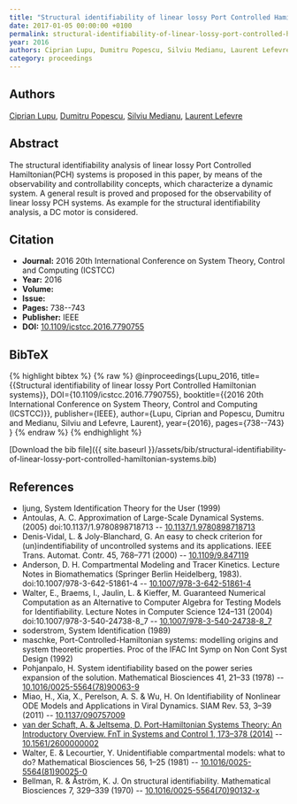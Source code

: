 ```yaml
---
title: "Structural identifiability of linear lossy Port Controlled Hamiltonian systems"
date: 2017-01-05 00:00:00 +0100
permalink: structural-identifiability-of-linear-lossy-port-controlled-hamiltonian-systems
year: 2016
authors: Ciprian Lupu, Dumitru Popescu, Silviu Medianu, Laurent Lefevre
category: proceedings
---
```

 
## Authors
[Ciprian Lupu](authors/ciprian-lupu), [Dumitru Popescu](authors/dumitru-popescu), [Silviu Medianu](authors/silviu-medianu), [Laurent Lefevre](authors/laurent-lefevre)
 
## Abstract
The structural identifiability analysis of linear lossy Port Controlled Hamiltonian(PCH) systems is proposed in this paper, by means of the observability and controllability concepts, which characterize a dynamic system. A general result is proved and proposed for the observability of linear lossy PCH systems. As example for the structural identifiability analysis, a DC motor is considered.
 
## Citation
- **Journal:** 2016 20th International Conference on System Theory, Control and Computing (ICSTCC)
- **Year:** 2016
- **Volume:** 
- **Issue:** 
- **Pages:** 738--743
- **Publisher:** IEEE
- **DOI:** [10.1109/icstcc.2016.7790755](https://doi.org/10.1109/icstcc.2016.7790755)
 
## BibTeX
{% highlight bibtex %}
{% raw %}
@inproceedings{Lupu_2016,
  title={{Structural identifiability of linear lossy Port Controlled Hamiltonian systems}},
  DOI={10.1109/icstcc.2016.7790755},
  booktitle={{2016 20th International Conference on System Theory, Control and Computing (ICSTCC)}},
  publisher={IEEE},
  author={Lupu, Ciprian and Popescu, Dumitru and Medianu, Silviu and Lefevre, Laurent},
  year={2016},
  pages={738--743}
}
{% endraw %}
{% endhighlight %}
 
[Download the bib file]({{ site.baseurl }}/assets/bib/structural-identifiability-of-linear-lossy-port-controlled-hamiltonian-systems.bib)
 
## References
- ljung, System Identification Theory for the User (1999)
- Antoulas, A. C. Approximation of Large-Scale Dynamical Systems. (2005) doi:10.1137/1.9780898718713 -- [10.1137/1.9780898718713](https://doi.org/10.1137/1.9780898718713)
- Denis-Vidal, L. & Joly-Blanchard, G. An easy to check criterion for (un)indentifiability of uncontrolled systems and its applications. IEEE Trans. Automat. Contr. 45, 768–771 (2000) -- [10.1109/9.847119](https://doi.org/10.1109/9.847119)
- Anderson, D. H. Compartmental Modeling and Tracer Kinetics. Lecture Notes in Biomathematics (Springer Berlin Heidelberg, 1983). doi:10.1007/978-3-642-51861-4 -- [10.1007/978-3-642-51861-4](https://doi.org/10.1007/978-3-642-51861-4)
- Walter, E., Braems, I., Jaulin, L. & Kieffer, M. Guaranteed Numerical Computation as an Alternative to Computer Algebra for Testing Models for Identifiability. Lecture Notes in Computer Science 124–131 (2004) doi:10.1007/978-3-540-24738-8_7 -- [10.1007/978-3-540-24738-8_7](https://doi.org/10.1007/978-3-540-24738-8_7)
- soderstrom, System Identification (1989)
- maschke, Port-Controlled-Hamiltonian systems: modelling origins and system theoretic properties. Proc of the IFAC Int Symp on Non Cont Syst Design (1992)
- Pohjanpalo, H. System identifiability based on the power series expansion of the solution. Mathematical Biosciences 41, 21–33 (1978) -- [10.1016/0025-5564(78)90063-9](https://doi.org/10.1016/0025-5564(78)90063-9)
- Miao, H., Xia, X., Perelson, A. S. & Wu, H. On Identifiability of Nonlinear ODE Models and Applications in Viral Dynamics. SIAM Rev. 53, 3–39 (2011) -- [10.1137/090757009](https://doi.org/10.1137/090757009)
- [van der Schaft, A. & Jeltsema, D. Port-Hamiltonian Systems Theory: An Introductory Overview. FnT in Systems and Control 1, 173–378 (2014)](port-hamiltonian-systems-theory-an-introductory-overview) -- [10.1561/2600000002](https://doi.org/10.1561/2600000002)
- Walter, E. & Lecourtier, Y. Unidentifiable compartmental models: what to do? Mathematical Biosciences 56, 1–25 (1981) -- [10.1016/0025-5564(81)90025-0](https://doi.org/10.1016/0025-5564(81)90025-0)
- Bellman, R. & Åström, K. J. On structural identifiability. Mathematical Biosciences 7, 329–339 (1970) -- [10.1016/0025-5564(70)90132-x](https://doi.org/10.1016/0025-5564(70)90132-x)

